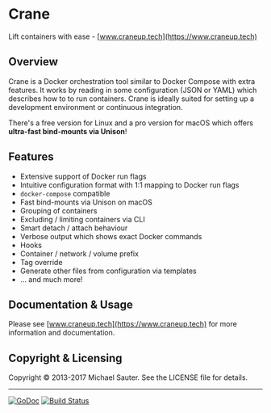 # Crane
Lift containers with ease - [www.craneup.tech](https://www.craneup.tech)


## Overview
Crane is a Docker orchestration tool similar to Docker Compose with extra
features. It works by reading in some configuration (JSON or YAML) which
describes how to to run containers. Crane is ideally suited for setting up a
development environment or continuous integration.

There's a free version for Linux and a pro version for macOS which offers
**ultra-fast bind-mounts via Unison**!

## Features

* Extensive support of Docker run flags
* Intuitive configuration format with 1:1 mapping to Docker run flags
* `docker-compose` compatible
* Fast bind-mounts via Unison on macOS
* Grouping of containers
* Excluding / limiting containers via CLI
* Smart detach / attach behaviour
* Verbose output which shows exact Docker commands
* Hooks
* Container / network / volume prefix
* Tag override
* Generate other files from configuration via templates
* ... and much more!

## Documentation & Usage

Please see [www.craneup.tech](https://www.craneup.tech) for more information
and documentation.

## Copyright & Licensing
Copyright © 2013-2017 Michael Sauter. See the LICENSE file for details.

---

[![GoDoc](https://godoc.org/github.com/michaelsauter/crane?status.png)](https://godoc.org/github.com/michaelsauter/crane)
[![Build Status](https://travis-ci.org/michaelsauter/crane.svg?branch=master)](https://travis-ci.org/michaelsauter/crane)

